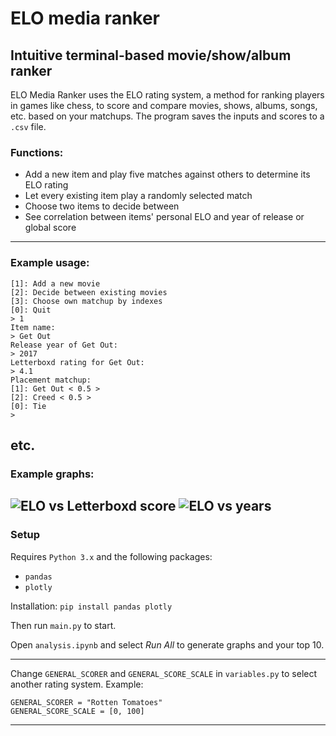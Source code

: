 # **ELO media ranker**
## **Intuitive terminal-based movie/show/album ranker**
ELO Media Ranker uses the ELO rating system, a method for ranking players in games like chess, to score and compare movies, shows, albums, songs, etc. based on your matchups. The program saves the inputs and scores to a `.csv` file.

### **Functions:**
- Add a new item and play five matches against others to determine its ELO rating
- Let every existing item play a randomly selected match
- Choose two items to decide between
- See correlation between items' personal ELO and year of release or global score
---
### **Example usage:**
```
[1]: Add a new movie
[2]: Decide between existing movies
[3]: Choose own matchup by indexes
[0]: Quit
> 1
Item name:
> Get Out
Release year of Get Out:
> 2017
Letterboxd rating for Get Out:
> 4.1
Placement matchup:
[1]: Get Out < 0.5 >
[2]: Creed < 0.5 >
[0]: Tie
> 
```
etc.
---
### **Example graphs:**

![ELO vs Letterboxd score](elo_lb.png)
![ELO vs years](elo_time.png)
---
### **Setup**
Requires `Python 3.x` and the following packages:
- `pandas`
- `plotly`

Installation: `pip install pandas plotly`

Then run `main.py` to start.

Open `analysis.ipynb` and select *Run All* to generate graphs and your top 10.


---
Change `GENERAL_SCORER` and `GENERAL_SCORE_SCALE` in `variables.py` to select another rating system. Example:
```
GENERAL_SCORER = "Rotten Tomatoes"
GENERAL_SCORE_SCALE = [0, 100]
```

---
